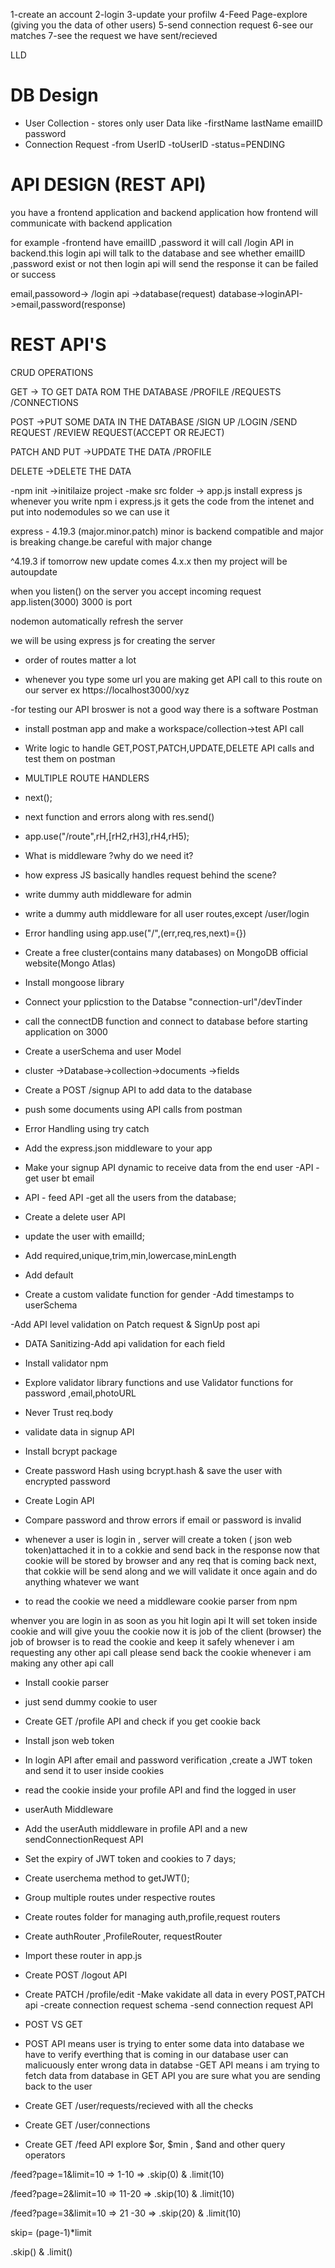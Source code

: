 1-create an account
2-login
3-update your profilw
4-Feed Page-explore (giving you the data of other users)
5-send connection request
6-see our matches
7-see the request we have sent/recieved

LLD
# DB Design

- User Collection - stores only user Data like -firstName lastName emailID password
- Connection Request -from UserID  -toUserID  -status=PENDING

# API DESIGN (REST API)
 you have a frontend application and backend application how frontend will communicate with backend application 

 for example -frontend have emailID ,password it will call /login API in backend.this login api will talk to the database  and see whether emailID ,password exist  or not then login api will send the response it can be failed or success

 email,passoword-> /login api ->database(request)
 database->loginAPI->email,password(response)


# REST API'S
  CRUD OPERATIONS 

 GET -> TO GET DATA ROM THE DATABASE  /PROFILE  /REQUESTS   /CONNECTIONS

 POST ->PUT SOME DATA IN THE DATABASE  /SIGN UP  /LOGIN  /SEND REQUEST   /REVIEW REQUEST(ACCEPT OR REJECT)

PATCH AND PUT ->UPDATE THE DATA  /PROFILE

 DELETE ->DELETE THE DATA


-npm init ->initilaize project
-make src folder -> app.js
install express js  
whenever you write npm i express.js it gets the code  from the intenet and put into nodemodules so we can use it

express - 4.19.3 (major.minor.patch)
minor is backend compatible and major is breaking change.be careful with major change

^4.19.3 if tomorrow new update comes 4.x.x then my project will be autoupdate



when you listen() on the server you accept incoming request
app.listen(3000) 3000 is port

nodemon automatically refresh the server

we will be using express js for creating the server

- order of routes matter a lot





- whenever you type some url you are making get API call to this route on our server ex https://localhost3000/xyz

-for testing our API broswer is not a good way there is a software Postman

- install postman app and make a workspace/collection->test API call

- Write logic to handle GET,POST,PATCH,UPDATE,DELETE API calls and test them on postman

- MULTIPLE ROUTE HANDLERS
- next();
- next function and errors along with res.send()
- app.use("/route",rH,[rH2,rH3],rH4,rH5);
- What is middleware ?why do we need it?
- how express JS basically handles request behind the scene?
- write dummy auth middleware for admin
- write a dummy auth middleware for all user routes,except /user/login
- Error handling using app.use("/",(err,req,res,next)={})

- Create a free cluster(contains many databases) on MongoDB official website(Mongo Atlas)
- Install mongoose library
- Connect your pplicstion to the Databse "connection-url"/devTinder
- call the connectDB function and connect to database before starting application on 3000
- Create a userSchema and user Model

- cluster ->Database->collection->documents ->fields 

- Create a POST /signup API to add data to the database
- push some documents using API calls from postman
- Error Handling using try catch

- Add the express.json middleware to your app
- Make your signup API dynamic to receive data from the end user
 -API -get user bt email
 - API - feed API -get all the users from the database;
 - Create a delete user API
- update the user with emailId;

- Add required,unique,trim,min,lowercase,minLength
- Add default
- Create a custom validate function for gender
-Add timestamps to userSchema

-Add API level validation on Patch request & SignUp post api
- DATA Sanitizing-Add api validation for each field

- Install validator npm
- Explore validator library functions and use Validator functions for password ,email,photoURL
- Never Trust req.body

- validate data in signup API
- Install bcrypt package
- Create password Hash using bcrypt.hash & save the user with encrypted password
- Create Login API 
- Compare password and throw errors if email or password is invalid


- whenever  a user is login in , server will create a token ( json web token)attached it in to a cokkie and send back in the response now that cookie will be stored by browser and  any req that is coming back next, that cokkie will be send along and we will validate it once again and do anything whatever we want

- to read the cookie we need a middleware cookie parser from npm

whenver you are login in  as soon as you hit login api It will set token inside cookie and will give youu the cookie now it is job of the client (browser)  the job of browser is to read the cookie and keep it safely whenever i am requesting any other api call please send back the cookie whenever i am making any other api call
- Install cookie parser
- just send dummy cookie to user
- Create GET /profile API and check if you get cookie back
- Install json web token
- In login API after email and password verification ,create a JWT token and send it to user inside cookies
- read the cookie inside your profile API and find the logged in user
- userAuth Middleware
- Add the userAuth middleware in profile API and a new sendConnectionRequest API
- Set the expiry of JWT token and cookies to 7 days;
- Create userchema  method to getJWT();

- Group multiple routes under respective routes
- Create routes folder for managing auth,profile,request routers
- Create authRouter ,ProfileRouter, requestRouter 
- Import these router in app.js
- Create POST /logout API
- Create PATCH /profile/edit
-Make vakidate all data in every POST,PATCH api
-create connection request schema
-send connection request API

- POST VS GET  
- POST API  means user is trying to enter some data into database 
we have to verify everthing that is coming in our database
user can malicuously enter wrong data in databse
-GET API means i am trying to fetch data from database
in GET API you are sure what you are sending back to the user

- Create GET /user/requests/recieved with all the checks
- Create GET /user/connections

- Create GET /feed API
 explore $or, $min , $and and other query operators


 /feed?page=1&limit=10 => 1-10 => .skip(0) & .limit(10)

 /feed?page=2&limit=10 => 11-20 => .skip(10) & .limit(10)

 /feed?page=3&limit=10 => 21 -30 => .skip(20) & .limit(10)

 skip= (page-1)*limit

 .skip() & .limit()








